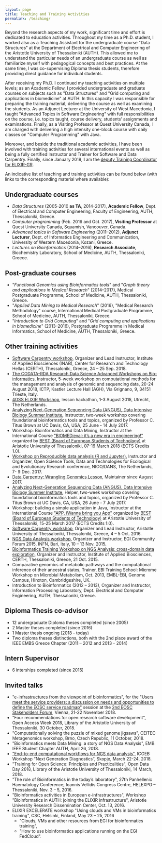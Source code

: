 ```yaml
---
layout: page
title: Teaching and Training Activities
permalink: /teaching/
---
```


Beyond the research aspects of my work, significant time and effort is dedicated to education activities. Throughout my time as a Ph.D. student, I worked also as a Teaching Assistant for the undergraduate course "Data Structures" at the Department of Electrical and Computer Engineering of the Aristotle University of Thessaloniki (AUTH). This allowed me to understand the particular needs of an undergraduate course as well as familiarize myself with pedagogical concepts and best practices. At the same time, I was co-supervising Diploma thesis students, therefore providing direct guidance for individual students.

After receiving my Ph.D. I continued my teaching activities on multiple levels; as an Academic Fellow, I provided undergraduate and graduate courses on subjects such as "Data Structures" and "Grid computing and applications in biomedicine" at AUTH. In this capacity I was responsible for preparing the training material, delivering the course as well as examining the students. As an Adjunct Lecturer at the University of West Macedonia, I taught "Advanced Topics in Software Engineering" with full responsibilities on the course, i.e. topics taught, course delivery, students’ assignments and examinations. Finally, as a Visiting Professor at Quest University Canada, I am charged with delivering a high intensity one-block course with daily classes on "Computer Programming" with Java.

Moreover, and beside the traditional academic activities, I have been involved with training activities for several international events as well as being a fully certified Instructor and Trainer for Software and Data Carpentry. Finally, since January 2018, I am the [deputy Training Coordinator for ELIXIR-GR](http://elixir.imis.athena-innovation.gr/node/209).

An indicative list of teaching and training activities can be found below (with links to the corresponding material where available):


## Undergraduate courses
- _Data Structures_ (2005-2010 **as TA**, 2014-2017), **Academic Fellow**, Dept. of Electrical and Computer Engineering, Faculty of Engineering, AUTH, Thessaloniki, Greece.
- _Computer programming_ (Feb. 2016 and Oct. 2017), **Visiting Professor** at Quest University Canada, Squamish, Vancouver, Canada.
- _Advanced topics in Software Engineering_ (2011–2012), **Adjunct Lecturer**, Dept. of Informatics Engineering and Communication, University of Western Macedonia, Kozani, Greece.
- _Lectures on Bioinformatics_ (2014–2016), **Research Associate**, Biochemistry Laboratory, School of Medicine, AUTH, Thessaloniki, Greece.

## Post-graduate courses
- "_Functional Genomics using Bioinformatics tools_" and "_Graph theory and applications in Medical Research_" (2014–2017), Medical Postgraduate Programme, School of Medicine, AUTH, Thessaloniki, Greece.
- "_Applied Data Mining to Medical Research_" (2016), "Medical Research Methodology" course, International Medical Postgraduate Programme, School of Medicine, AUTH, Thessaloniki, Greece.
- "_Introduction to Grid Computing_" and "_Grid computing and applications in biomedicine_" (2013–2016), Postgraduate Programme in Medical Informatics, School of Medicine, AUTH, Thessaloniki, Greece.

## Other training activities
- [Software Carpentry workshop](https://fpsom.github.io/2018-09-24-CERTH/), Organizer and Lead Instructor, Institute of Applied Biosciences (INAB), Center for Research and Technology Hellas (CERTH), Thessaloniki, Greece, 24 – 25 Sep. 2018.
- [The CODATA-RDA Research Data Science Advanced Workshops on Bio-informatics](http://indico.ictp.it/event/8561/), Instructor, 5-week workshop on computational methods for the management and analysis of genomic and sequencing data, 20-24 August 2018, ICTP, Kastler Lecture Hall (AGH), Via Grignano, 9, 34151 Trieste, Italy.
- [4OSS ELIXIR Workshop](https://www.elixir-europe.org/events/4-oss-hackathon), lesson hackathon, 1-3 August 2018, Utrecht, The Netherlands.
- [Analyzing Next-Generation Sequencing Data (ANGUS), Data Intensive Biology Summer Institute](https://angus.readthedocs.io/en/2017/), Instructor, two-week workshop covering foundational bioinformatics tools and topics, organized by Professor C. Titus Brown at UC Davis, CA, USA, 25 June - 14 July 2017.
- Workshop: Bioinformatics and Data Mining, Instructor at the International Course ["BIOMEDieval: it’s a new era in engineering!"](https://www.best.eu.org/event/details.jsp?activity=c7r2zu7) organized by [BEST (Board of European Students of Technology)](https://www.best.eu.org) at Aristotle University of Thessaloniki, 07-16 March 2018 (ECTS Credits 1.0).
- [Workshop on Reproducible data analysis (R and Jupyter)](http://reproducible-analysis-workshop.readthedocs.io), Instructor and Organizer, Open Science Tools, Data and Technologies for Ecological and Evolutionary Research conference, NIOO/DANS, The Netherlands, 7- 9 Dec. 2017.
- [Data Carpentry: Wrangling Genomics Lesson](http://www.datacarpentry.org/wrangling-genomics/), Maintainer since August 2017.
- [Analyzing Next-Generation Sequencing Data (ANGUS), Data Intensive Biology Summer Institute](https://angus.readthedocs.io/en/2017/), Helper, two-week workshop covering foundational bioinformatics tools and topics, organized by Professor C. Titus Brown at UC Davis, CA, USA, 26 June - 7 July 2017.
- Workshop: building a simple application in Java, Instructor at the International Course ["APP, iWanna bring you App"](https://www.best.eu.org/event/details.jsp?activity=k3vj7ra) organized by [BEST (Board of European Students of Technology)](https://www.best.eu.org) at Aristotle University of Thessaloniki, 15-25 March 2017 (ECTS Credits 1.0).
- [Software Carpentry workshop](https://fpsom.github.io/2016-10-04-skg-carpenters/), Organizer and Lead Instructor, Aristotle University of Thessaloniki, Thessaloniki, Greece, 4 – 5 Oct. 2016.
- [NGS Data Analysis workshop](https://indico.egi.eu/indico/event/2544/session/43/), Organizer and Instructor, EGI Community Forum 2015, INFN, Bari, Italy, 10 – 13 Nov. 2015.
- [Bioinformatics Training Workshop on NGS Analysis: cross-domain data exploration](https://issel.ee.auth.gr/bioinformatics-training-workshop-on-ngs-analysis-cross-domain-data-exploration/), Organizer and Instructor, Institute of Applied Biosciences, CERTH, Thessaloniki, Greece, 21 Oct. 2015.
- Comparative genomics of metabolic pathways and the computational inference of their ancestral states, Trainer, EBI Training School: Microme Workshop on Microbial Metabolism, Oct. 2013, EMBL-EBI, Genome Campus, Hinxton, Cambridgeshire, UK.
- Introduction to Bioinformatics (2012 – 2013), Organizer and Instructor, Information Processing Laboratory, Dept. Electrical and Computer Engineering, AUTH, Thessaloniki, Greece.

## Diploma Thesis co-advisor
- 12 undergraduate Diploma theses completed (since 2005)
- 2 Master theses completed (since 2016)
- 1 Master thesis ongoing (2018 - today)
- Two diploma theses distinctions, both with the 2nd place award of the IEEE EMBS Greece Chapter (2011 – 2012 and 2013 – 2014)

## Intern Supervisor
- 6 interships completed (since 2015)

## Invited talks
- ["e-infrastructures from the viewpoint of bioinformatics"](https://doi.org/10.6084/m9.figshare.7375916.v1), for the ["Users meet the service providers: a discussion on needs and opportunities to define the EOSC service roadmap"](https://www.eoscpilot.eu/content/users-meet-service-providers-discussion-needs-and-opportunities-define-eosc-service-roadmap#overlay-context=taxonomy/term/16) session at the [2nd EOSC Stakeholders Forum](https://www.eoscpilot.eu/events/second-eosc-stakeholders-forum), Vienna, 21-22 November 2018.
- "Four recommendations for open research software development", Open Access Week 2018, Library of the Aristotle University of Thessaloniki, 30 October, 2018.
- "Computationally solving the puzzle of mixed genome jigsaws", CEITEC Metagenomics workshop, Brno, Czech Republic, 11 October, 2018.
- "Bioinformatics meets Data Mining: a story of NGS Data Analysis", EMB IEEE Student Chapter AUTH, April 26, 2018.
- ["End-to-end computational workflows for NGS data analysis"](https://doi.org/10.6084/m9.figshare.6024923.v1), ICGEB Workshop “Next Generation Diagnostics”, Skopje, March 22-24, 2018.
- "Training for Open Science: Principles and Practicalities", Open Data Day 2018, Library of the Aristotle University of Thessaloniki, 14 March, 2018.
- "The role of Bioinformatics in the today’s laboratory", 27th Panhellenic Haematology Conference, Ioannis Vellidis Congress Centre, HELEXPO – Thessaloniki, Nov. 3 – 5, 2016.
- "Bioinformatics activities in European e-infrastructures", Workshop "Bioinformatics in AUTH: joining the ELIXIR infrastructure", Aristotle University Research Dissemination Center, Oct. 13, 2016.
- ELIXIR EXCELERATE workshop "Using clouds and VMs in bioinformatics training", CSC, Helsinki, Finland, May 23 – 25, 2016
  -	"Clouds, VMs and other resources from EGI for bioinformatics training",
  - "How to use bioinformatics applications running on the EGI FedCloud".
